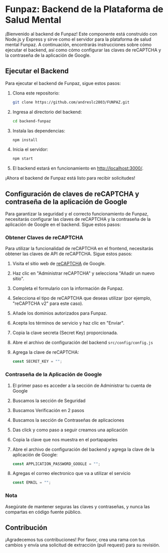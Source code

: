 # Funpaz: Backend de la Plataforma de Salud Mental

¡Bienvenido al backend de Funpaz! Este componente está construido con Node.js y Express y sirve como el servidor para la plataforma de salud mental Funpaz. A continuación, encontrarás instrucciones sobre cómo ejecutar el backend, así como cómo configurar las claves de reCAPTCHA y la contraseña de la aplicación de Google.

## Ejecutar el Backend

Para ejecutar el backend de Funpaz, sigue estos pasos:

1. Clona este repositorio:

   ```bash
   git clone https://github.com/andreslc2803/FUNPAZ.git
   ```

2. Ingresa al directorio del backend:

    ```bash
    cd backend-funpaz
    ```

3. Instala las dependencias:

    ```bash
    npm install
    ```

4. Inicia el servidor:

    ```bash
    npm start
    ```

5. El backend estará en funcionamiento en [http://localhost:3000/](http://localhost:3000/).

¡Ahora el backend de Funpaz está listo para recibir solicitudes!

## Configuración de claves de reCAPTCHA y contraseña de la aplicación de Google

Para garantizar la seguridad y el correcto funcionamiento de Funpaz, necesitarás configurar las claves de reCAPTCHA y la contraseña de la aplicación de Google en el backend. Sigue estos pasos:

### Obtener Claves de reCAPTCHA

Para utilizar la funcionalidad de reCAPTCHA en el frontend, necesitarás obtener las claves de API de reCAPTCHA. Sigue estos pasos:

1. Visita el sitio web de [reCAPTCHA](https://www.google.com/recaptcha) de Google.

2. Haz clic en "Administrar reCAPTCHA" y selecciona "Añadir un nuevo sitio".

3. Completa el formulario con la información de Funpaz.

4. Selecciona el tipo de reCAPTCHA que deseas utilizar (por ejemplo, "reCAPTCHA v2" para este caso).

5. Añade los dominios autorizados para Funpaz.

6. Acepta los términos de servicio y haz clic en "Enviar".

7. Copia la clave secreta (Secret Key) proporcionada.

8. Abre el archivo de configuración del backend `src/config/config.js`

9. Agrega la clave de reCAPTCHA:

    ```javascript
    const SECRET_KEY = "";
    ```

### Contraseña de la Aplicación de Google

1. El primer paso es acceder a la sección de Administrar tu cuenta de Google
 
2. Buscamos la sección de Seguridad 
 
3. Buscamos Verificación en 2 pasos 
 
4. Buscamos la sección de Contraseñas de aplicaciones 
 
5. Das click y como paso a seguir creamos una aplicación 
 
6. Copia la clave que nos muestra en el portapapeles

4. Abre el archivo de configuración del backend y agrega la clave de la aplicación de Google:

    ```javascript
    const APPLICATION_PASSWORD_GOOGLE = "";
    ```
5. Agregas el correo electronico que va a utilizar el servicio 
    
    ```javascript
    const EMAIL = "";
    ```

### Nota
Asegúrate de mantener seguras las claves y contraseñas, y nunca las compartas en código fuente público.

## Contribución

¡Agradecemos tus contribuciones! Por favor, crea una rama con tus cambios y envía una solicitud de extracción (pull request) para su revisión.

